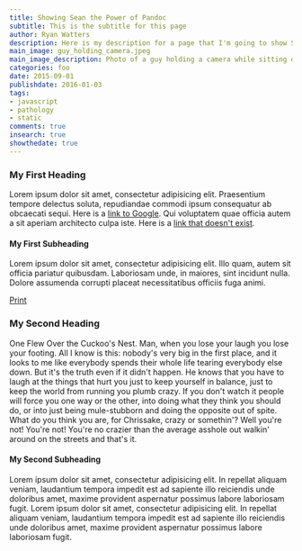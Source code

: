 ```yaml
---
title: Showing Sean the Power of Pandoc
subtitle: This is the subtitle for this page
author: Ryan Watters
description: Here is my description for a page that I'm going to show Sean. Here is a page that I am going to show Sean
main_image: guy_holding_camera.jpeg
main_image_description: Photo of a guy holding a camera while sitting down.
categories: foo
date: 2015-09-01
publishdate: 2016-01-03
tags:
- javascript
- pathology
- static
comments: true
insearch: true
showthedate: true
---
```


### My First Heading

Lorem ipsum dolor sit amet, consectetur adipisicing elit. Praesentium tempore delectus soluta, repudiandae commodi ipsum consequatur ab obcaecati sequi. Here is a [link to Google](https://www.google.com/kjshdfjkhsd). Qui voluptatem quae officia autem a sit aperiam architecto culpa iste. Here is a [link that doesn't exist](https://www.google.com/lksjdf).

#### My First Subheading

Lorem ipsum dolor sit amet, consectetur adipisicing elit. Illo quam, autem sit officia pariatur quibusdam. Laboriosam unde, in maiores, sint incidunt nulla. Dolore assumenda corrupti placeat necessitatibus officiis fuga animi.

<a href="javascript:print()">Print</a>


### My Second Heading

One Flew Over the Cuckoo's Nest. Man, when you lose your laugh you lose your footing. All I know is this: nobody's very big in the first place, and it looks to me like everybody spends their whole life tearing everybody else down. But it's the truth even if it didn't happen. He knows that you have to laugh at the things that hurt you just to keep yourself in balance, just to keep the world from running you plumb crazy. If you don't watch it people will force you one way or the other, into doing what they think you should do, or into just being mule-stubborn and doing the opposite out of spite. What do you think you are, for Chrissake, crazy or somethin'? Well you're not! You're not! You're no crazier than the average asshole out walkin' around on the streets and that's it.

#### My Second Subheading

Lorem ipsum dolor sit amet, consectetur adipisicing elit. In repellat aliquam veniam, laudantium tempora impedit est ad sapiente illo reiciendis unde doloribus amet, maxime provident aspernatur possimus labore laboriosam fugit.
Lorem ipsum dolor sit amet, consectetur adipisicing elit. In repellat aliquam veniam, laudantium tempora impedit est ad sapiente illo reiciendis unde doloribus amet, maxime provident aspernatur possimus labore laboriosam fugit.

